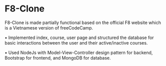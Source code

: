 # F8-Clone

F8-Clone is made partially functional based on the official F8 website which is a Vietnamese version of freeCodeCamp. 

•	Implemented index, course, user page and structured the database for basic interactions between the user and their active/inactive courses.

•	Used NodeJs with Model-View-Controller design pattern for backend, Bootstrap for frontend, and MongoDB for database.

